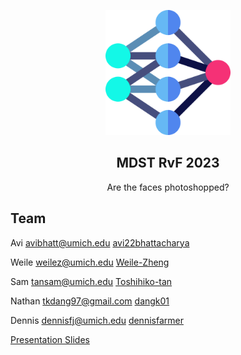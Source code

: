 <p align="center">
  <img src="rvf-web/asset/icon.png" height="200">
  <h2 align="center">MDST RvF 2023</h2>
  <p align="center">Are the faces photoshopped? <p>
</p>


## Team

Avi avibhatt@umich.edu [avi22bhattacharya](https://github.com/avi22bhattacharya)

Weile weilez@umich.edu [Weile-Zheng](https://github.com/Weile-Zheng)

Sam tansam@umich.edu [Toshihiko-tan](https://github.com/Toshihiko-tan)

Nathan tkdang97@gmail.com [dangk01](https://github.com/dangk01)

Dennis dennisfj@umich.edu [dennisfarmer](https://github.com/dennisfarmer)


[Presentation Slides](https://docs.google.com/presentation/d/14KdpuFMqFfnKe5M7K4QRyPROVCyOtDu0aSvHb-bYHrQ/edit?usp=sharing)
